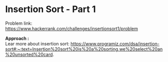# Insertion Sort - Part 1

Problem link: https://www.hackerrank.com/challenges/insertionsort1/problem

**Approach :**<br>
Lear more about insertion sort: https://www.programiz.com/dsa/insertion-sort#:~:text=Insertion%20sort%20is%20a%20sorting,we%20select%20an%20unsorted%20card.
